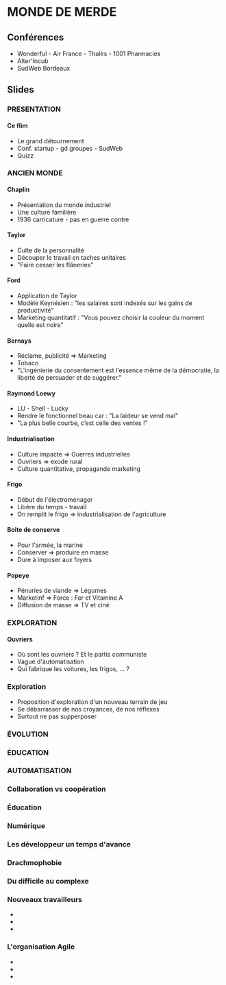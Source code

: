 # MONDE DE MERDE

## Conférences

- Wonderful - Air France - Thalès - 1001 Pharmacies
- Alter'Incub
- SudWeb Bordeaux

## Slides

### PRESENTATION

#### Ce flim
- Le grand détournement
- Conf. startup - gd groupes - SudWeb
- Quizz 

### ANCIEN MONDE

#### Chaplin
- Présentation du monde industriel
- Une culture familière
- 1936 carricature - pas en guerre contre

#### Taylor
- Culte de la personnalité
- Découper le travail en taches unitaires
- "Faire cesser les flâneries"

#### Ford
- Application de Taylor
- Modèle Keynésien : "les salaires sont indexés sur les gains de productivité"
- Marketing quantitatif : "Vous pouvez choisir la couleur du moment quelle est noire"

#### Bernays
- Réclame, publicité => Marketing
- Tobaco
- "L'ingénierie du consentement est l'essence même de la démocratie, la liberté de persuader et de suggérer."

#### Raymond Loewy
- LU - Shell - Lucky
- Rendre le fonctionnel beau car : "La laideur se vend mal"
- "La plus belle courbe, c’est celle des ventes !"

#### Industrialisation
- Culture impacte => Guerres industrielles
- Ouvriers => exode rural
- Culture quantitative, propagande marketing

#### Frigo
- Début de l'électroménager
- Libère du temps - travail
- On remplit le frigo => industrialisation de l'agriculture

#### Boite de conserve
- Pour l'armée, la marine
- Conserver => produire en masse
- Dure à imposer aux foyers

#### Popeye
- Pénuries de viande => Légumes
- Marketinf => Force : Fer et Vitamine A
- Diffusion de masse => TV et ciné

### EXPLORATION

#### Ouvriers 
- Où sont les ouvriers ? Et le partis communiste
- Vague d'automatisation
- Qui fabrique les voitures, les frigos, ... ?

### Exploration
- Proposition d'exploration d'un nouveau terrain de jeu
- Se débarrasser de nos croyances, de nos réflexes
- Surtout ne pas supperposer

### ÉVOLUTION

### ÉDUCATION

### AUTOMATISATION



### Collaboration vs coopération

### Éducation

### Numérique

### Les développeur un temps d'avance

### Drachmophobie

### Du difficile au complexe

### Nouveaux travailleurs
-
-
-

### L'organisation Agile
-
-
-


